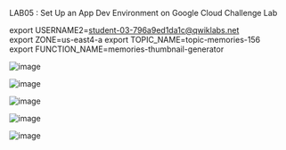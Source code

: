 LAB05 : Set Up an App Dev Environment on Google Cloud Challenge Lab

export USERNAME2=student-03-796a9ed1da1c@qwiklabs.net  
export ZONE=us-east4-a 
export TOPIC_NAME=topic-memories-156  
export FUNCTION_NAME=memories-thumbnail-generator  

![image](https://github.com/tariqsheikhsw/GoogleCloudArchitectLabs/assets/54164634/27ad96a9-234b-4c13-b09f-9483249619fc)

![image](https://github.com/tariqsheikhsw/GoogleCloudArchitectLabs/assets/54164634/4298cede-a5f5-4aba-8e8f-a4b7c2fefe05)

![image](https://github.com/tariqsheikhsw/GoogleCloudArchitectLabs/assets/54164634/2ce224e9-9d00-43fd-8f99-e4c28130e03a)

![image](https://github.com/tariqsheikhsw/GoogleCloudArchitectLabs/assets/54164634/12a2f153-6bc8-45b4-8ac0-c2d906498afb)

![image](https://github.com/tariqsheikhsw/GoogleCloudArchitectLabs/assets/54164634/0dcfb79e-5866-4fe3-a2b6-91c0ee047246)
